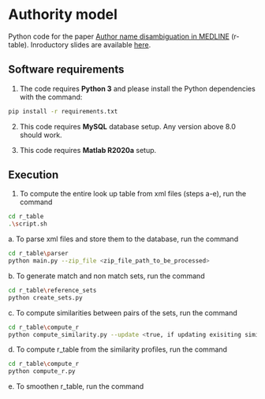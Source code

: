 # Authority model
Python code for the paper [Author name disambiguation in MEDLINE](https://dl.acm.org/doi/pdf/10.1145/1552303.1552304) (r-table). Inroductory slides are available [here](https://github.com/SternerLab/Authority/blob/initial/r_table/slides/Authority%20look%20up%20table.pptx).

## Software requirements
1. The code requires **Python 3** and please install the Python dependencies with the command:
```bash
pip install -r requirements.txt
```

2. This code requires **MySQL** database setup. Any version above 8.0 should work.

3. This code requires **Matlab R2020a** setup. 

## Execution
1. To compute the entire look up table from xml files (steps a-e), run the command
```bash
cd r_table
.\script.sh
```

a. To parse xml files and store them to the database, run the command
```bash
cd r_table\parser
python main.py --zip_file <zip_file_path_to_be_processed>
```

b. To generate match and non match sets, run the command
```bash
cd r_table\reference_sets
python create_sets.py
```

c. To compute similarities between pairs of the sets, run the command
```bash
cd r_table\compute_r
python compute_similarity.py --update <true, if updating exisiting similarity profiles. false, otherwise>
```

d. To compute r_table from the similarity profiles, run the command
```bash
cd r_table\compute_r
python compute_r.py
```

e. To smoothen r_table, run the command
```bash
```
